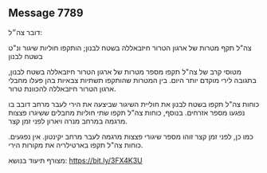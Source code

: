 ## Message 7789

דובר צה״ל:

צה"ל תקף מטרות של ארגון הטרור חיזבאללה בשטח לבנון; הותקפו חוליות שיגור ונ"ט בשטח לבנון

מטוסי קרב של צה"ל תקפו מספר מטרות של ארגון הטרור חיזבאללה בשטח לבנון, בתגובה לירי מוקדם יותר היום. בין המטרות שהותקפו תשתיות צבאיות בהן פעלו מחבלי ארגון הטרור חיזבאללה להכוונת טרור.

כוחות צה"ל תקפו בשטח לבנון את חוליית השיגור שביצעה את הירי לעבר מרחב דובב בו נפגעו מספר אזרחים. 
בנוסף, כוחות צה"ל תקפו שתי חוליות מחבלים ששיגרו פצצות מרגמה במרחב מנרה ויארון לפני זמן קצר.

כמו כן, לפני זמן קצר זוהו מספר שיגורי פצצות מרגמה לעבר מרחב יקינטון. אין נפגעים. כוחות צה"ל תקפו בארטילריה את מקורות הירי.

מצורף תיעוד בנושא: https://bit.ly/3FX4K3U

